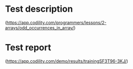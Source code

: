 # Test description
(https://app.codility.com/programmers/lessons/2-arrays/odd_occurrences_in_array/)

# Test report
(https://app.codility.com/demo/results/trainingSF3T96-3KJ/)